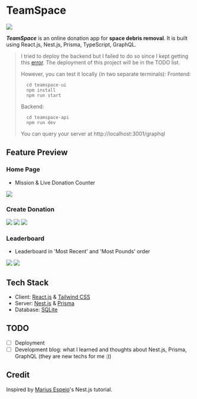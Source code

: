 # TeamSpace

![](https://i.imgur.com/oDQc040.png)

**_TeamSpace_** is an online donation app for **space debris removal**. It is built using React.js, Nest.js, Prisma, TypeScript, GraphQL.

> I tried to deploy the backend but I failed to do so since I kept getting this [error](https://github.com/prisma/prisma/issues/12417). The deployment of this project will be in the TODO list.
>
> However, you can test it locally (in two separate terminals):
> Frontend:
>
> ```shell
>   cd teamspace-ui
>   npm install
>   npm run start
> ```
>
> Backend:
>
> ```shell
>   cd teamspace-api
>   npm run dev
> ```
>
> You can query your server at http://localhost:3001/graphql

## Feature Preview

### Home Page

- Mission & Live Donation Counter

![](https://i.imgur.com/gRh0MCV.png)

### Create Donation

![](https://i.imgur.com/jJmfYkn.png)
![](https://i.imgur.com/gHQ1OG6.png)
![](https://i.imgur.com/wmaOToe.png)

### Leaderboard

- Leaderboard in 'Most Recent' and 'Most Pounds' order

![](https://i.imgur.com/PwCrKTb.png)
![](https://i.imgur.com/La64vv4.png)

## Tech Stack

- Client: [React.js](https://reactjs.org/) &amp; [Tailwind CSS](https://tailwindcss.com/)
- Server: [Nest.js](https://nestjs.com/) &amp; [Prisma](https://www.prisma.io/)
- Database: [SQLite](https://www.sqlite.org/index.html)

## TODO

- [ ] Deployment
- [ ] Development blog: what I learned and thoughts about Nest.js, Prisma, GraphQL (they are new techs for me :))

## Credit

Inspired by [Marius Espejo](https://www.youtube.com/channel/UCDpd-qEwAI9wglx4tsEBAtw)'s Nest.js tutorial.
